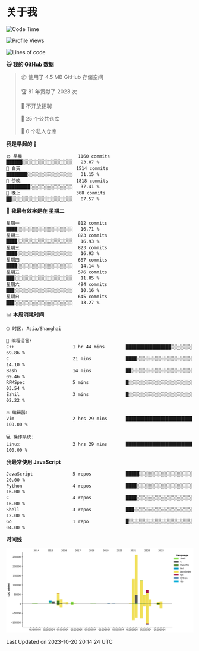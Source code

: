 # 关于我

<!--START_SECTION:waka-->
![Code Time](http://img.shields.io/badge/Code%20Time-811%20hrs%2052%20mins-blue)

![Profile Views](http://img.shields.io/badge/%E4%B8%AA%E4%BA%BA%E8%B5%84%E6%96%99%E8%A7%82%E7%9C%8B%E6%AC%A1%E6%95%B0-0-blue)

![Lines of code](https://img.shields.io/badge/%E4%BB%8E%E3%80%8CHello%20World%E3%80%8D%E8%B5%B7%E6%88%91%E5%B7%B2%E7%BB%8F%E5%86%99%E4%BA%86-818.6%20thousand%20%E8%A1%8C%E4%BB%A3%E7%A0%81-blue)

**🐱 我的 GitHub 数据** 

> 📦  使用了 4.5 MB GitHub 存储空间 
 > 
> 🏆 81 年贡献了 2023 次
 > 
> 🚫 不开放招聘
 > 
> 📜 25 个公共仓库 
 > 
> 🔑 0 个私人仓库 
 > 
**我是早起的 🐤** 

```text
🌞 早晨                     1160 commits        ██████░░░░░░░░░░░░░░░░░░░   23.87 % 
🌆 白天                     1514 commits        ████████░░░░░░░░░░░░░░░░░   31.15 % 
🌃 傍晚                     1818 commits        █████████░░░░░░░░░░░░░░░░   37.41 % 
🌙 晚上                     368 commits         ██░░░░░░░░░░░░░░░░░░░░░░░   07.57 % 
```
📅 **我最有效率是在 星期二** 

```text
星期一                      812 commits         ████░░░░░░░░░░░░░░░░░░░░░   16.71 % 
星期二                      823 commits         ████░░░░░░░░░░░░░░░░░░░░░   16.93 % 
星期三                      823 commits         ████░░░░░░░░░░░░░░░░░░░░░   16.93 % 
星期四                      687 commits         ████░░░░░░░░░░░░░░░░░░░░░   14.14 % 
星期五                      576 commits         ███░░░░░░░░░░░░░░░░░░░░░░   11.85 % 
星期六                      494 commits         ███░░░░░░░░░░░░░░░░░░░░░░   10.16 % 
星期日                      645 commits         ███░░░░░░░░░░░░░░░░░░░░░░   13.27 % 
```


📊 **本周消耗时间** 

```text
🕑︎ 时区: Asia/Shanghai

💬 编程语言: 
C++                      1 hr 44 mins        █████████████████░░░░░░░░   69.86 % 
C                        21 mins             ████░░░░░░░░░░░░░░░░░░░░░   14.10 % 
Bash                     14 mins             ██░░░░░░░░░░░░░░░░░░░░░░░   09.46 % 
RPMSpec                  5 mins              █░░░░░░░░░░░░░░░░░░░░░░░░   03.54 % 
Ezhil                    3 mins              █░░░░░░░░░░░░░░░░░░░░░░░░   02.22 % 

🔥 编辑器: 
Vim                      2 hrs 29 mins       █████████████████████████   100.00 % 

💻 操作系统: 
Linux                    2 hrs 29 mins       █████████████████████████   100.00 % 
```

**我最常使用 JavaScript** 

```text
JavaScript               5 repos             █████░░░░░░░░░░░░░░░░░░░░   20.00 % 
Python                   4 repos             ████░░░░░░░░░░░░░░░░░░░░░   16.00 % 
C                        4 repos             ████░░░░░░░░░░░░░░░░░░░░░   16.00 % 
Shell                    3 repos             ███░░░░░░░░░░░░░░░░░░░░░░   12.00 % 
Go                       1 repo              █░░░░░░░░░░░░░░░░░░░░░░░░   04.00 % 
```



**时间线**

![Lines of Code chart](https://raw.githubusercontent.com/Arondight/Arondight/master/assets/bar_graph.png)


 Last Updated on 2023-10-20 20:14:24 UTC
<!--END_SECTION:waka-->
